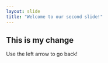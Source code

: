 ```yaml
---
layout: slide
title: "Welcome to our second slide!"
---
```

## This is my change
Use the left arrow to go back!
